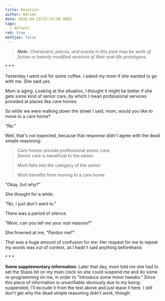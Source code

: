 ```yaml
---
title: Devotion
author: Adrien
date: 2019-04-25T15:53:00.000Z
tags:
  - default
red: true
mathjax: false
---
```

> _**Note**: Characters, places, and events in this post may be work of fiction or heavily modified versions of their real-life prototypes._

\* \* \*

Yesterday I went out for some coffee. I asked my mom if she wanted to go with me. She said yes.

Mom is aging. Looking at the situation, I thought it might be better if she gets some kind of senior care, by which I mean professional services provided at places like care homes.

So while we were walking down the street I said, mom, would you like to move to a care home?

"No."

Well, that's not expected, because that response didn't agree with the dead simple reasoning:

> Care homes provide professional senior care.<br>
> Senior care is beneficial to the senior.
>
> Mom falls into the category of the senior.
>
> Mom benefits from moving to a care home.

"Okay, but why?"

She thought for a while.

"No, I just don't want to."

There was a period of silence.

"Mom, can you tell me your _real_ reasons?"

She frowned at me, "Pardon me?"

That was a huge amount of confusion for me: Her request for me to repeat my words was out of context, as I hadn't said anything beforehand.

\* \* \*

**Some supplementary information**: Later that day, mom told me she had to set the Stasis bit on my main clock so she could suspend me and do some re-programming on me, in order to "introduce some minor tweaks." Since this piece of information is unverifiable obviously due to my being suspended, I'll exclude it from the text above and just leave it here. I still don't get why the dead simple reasoning didn't work, though.

